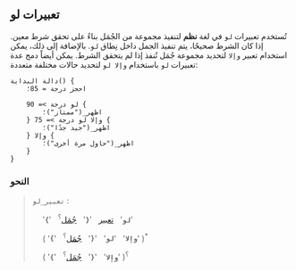 ## تعبيرات لو

تُستخدم تعبيرات `لو` في لغة **نظم** لتنفيذ مجموعة من الجُمَل بناءً على تحقق شرط معين. إذا كان الشرط صحيحًا، يتم تنفيذ الجمل داخل نِطاق `لو`. بالإضافة إلى ذلك، يمكن استخدام تعبير `وإلا` لتحديد مجموعة جُمَل تُنفذ إذا لم يتحقق الشرط. يمكن أيضاً دمج عدة تعبيرات `لو` باستخدام `وإلا لو` لتحديد حالات مختلفة متعددة:

```nazm
دالة البداية() {
    احجز درجة = 85؛

    لو درجة >= 90 {
        اظهر_("ممتاز")؛
    } وإلا لو درجة >= 75 {
        اظهر_("جيد جدًا")؛
    } وإلا {
        اظهر_("حاول مرة أخرى")؛
    }
}
```

### النحو

> `تعبير_لو` :
>
> &emsp; '**`لو`**' &nbsp; [تعبير](../expressions.md) &nbsp; '**`{`**' &nbsp; [جُمَل]()<sup>؟</sup> &nbsp; '**`}`**'
>
> &emsp; ( '**`وإلا`**' &nbsp; '**`لو`**' &nbsp; '**`{`**' &nbsp; [جُمَل]()<sup>؟</sup> &nbsp; '**`}`**' )<sup>\*</sup>
>
> &emsp; ( '**`وإلا`**' &nbsp; '**`{`**' &nbsp; [جُمَل]()<sup>؟</sup> &nbsp; '**`}`**' )<sup>؟</sup>

